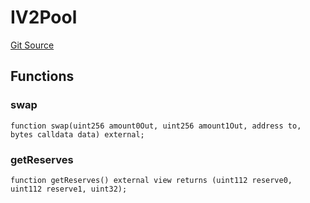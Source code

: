 # IV2Pool
[Git Source](https://github.com/zammdefi/zRouter/blob/d82472ed26014c26a3a1fe7b0de5e2d744c66e34/src/zRouter.sol)


## Functions
### swap


```solidity
function swap(uint256 amount0Out, uint256 amount1Out, address to, bytes calldata data) external;
```

### getReserves


```solidity
function getReserves() external view returns (uint112 reserve0, uint112 reserve1, uint32);
```


